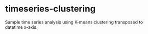 # timeseries-clustering

Sample time series analysis using K-means clustering transposed to datetime x-axis.
